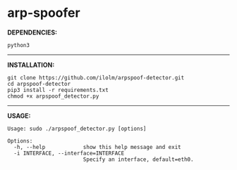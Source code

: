 # arp-spoofer

**DEPENDENCIES:**
```
python3
```

-------------------------------------------------------

**INSTALLATION:**
```
git clone https://github.com/ilolm/arpspoof-detector.git
cd arpspoof-detector
pip3 install -r requirements.txt
chmod +x arpspoof_detector.py
```

-------------------------------------------------------

**USAGE:**
```
Usage: sudo ./arpspoof_detector.py [options]

Options:
  -h, --help            show this help message and exit
  -i INTERFACE, --interface=INTERFACE
                        Specify an interface, default=eth0.
```
